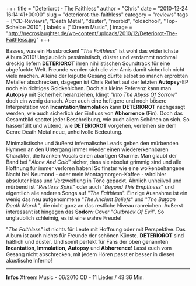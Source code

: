 +++
title = "Deteriorot - The Faithless"
author = "Chris"
date = "2010-12-24 16:14:41+00:00"
slug = "deteriorot-the-faithless"
category = "reviews"
tags = ["CD-Reviews", "Death Metal", "düster", "morbid", "oldschool", "Top-Scheibe 2010", ]
labels = ["Xtreem Music", ]
image = "http://necroslaughter.de/wp-content/uploads/2010/12/Deteriorot-The-Faithless.jpg"
+++

Basses, was ein Hassbrocken! "_The Faithless_" ist wohl das widerlichste Album 2010! Unglaublich pessimistisch, düster und verdammt nochmal dreckig liefern **DETERIOROT** ihren nihilistischen Soundtrack für eine abgefuckte Welt. Freunde werden sich die vier Amis damit sicherlich nicht viele machen. Alleine der kaputte Gesang dürfte selbst so manch erprobten Metaller abschrecken, dagegen ist Chris Reifert auf der letzten **Autopsy**-EP noch ein richtiges Goldkehlchen.
Doch als kleine Referenz kann man **Autopsy** mit Sicherheit heranziehen, klingt "_Into The Abyss Of Sorrow_" doch ein wenig danach. Aber auch eine heftigere und noch bösere Interpretation von **Incantation**/**Immolation** kann **DETERIOROT** nachgesagt werden, wie auch sicherlich der Einfluss von **Abhorrence** (Fin). Doch das Gesamtbild spottet jeder Beschreibung, wie auch allem Schönen an sich. So hasserfüllt und wütend, wie **DETERIOROT** vorgehen, verleihen sie dem Genre Death Metal neue, unheilvolle Bedeutung.

Minimalistische und äußerst infernalische Leads geben den mürbenden Hymnen an den Untergang immer wieder einen wiedererkennbaren Charakter, die kranken Vocals einen abartigen Charme. Man glaubt der Band bei "_Alone And Cold_" sicher, dass sie absolut grimmig sind und alle Hoffnung für immer verloren haben! So finster wie eine wolkenbehangene Nacht bei Neumond - oder mein Montagmorgen-Kaffee - wird hier absoluter Hass und Verzweiflung in Töne gepackt. Ähnlich unheilvoll und mürbend ist "_Restless Spirit_" oder auch "_Beyond This Emptiness_" und eigentlich alle anderen Songs auf "_The Faithless_". Einzige Ausnahme ist ein wenig das neu aufgenommene "_The Ancient Beliefs_" und "_The Bataan Death March_", die nicht ganz an das restliche Niveau ranreichen. Äußerst interessant ist hingegen das **Sodom**-Cover "_Outbreak Of Evil_". So unglaublich schleimig, es ist eine wahre Freude!

"_The Faithless_" ist nichts für Leute mit Hoffnung oder mit Perspektive. Das Album ist auch nichts für Freunde der schönen Künste. **DETERIOROT** sind häßlich und düster. Und somit perfekt für Fans der oben genannten **Incantation**, **Immolation**, **Autopsy** und **Abhorrence**! Lasst euch vom Gesang nicht abschrecken, mit jedem Hören passt er besser in dieses akustische Inferno!





---
**Infos**
Xtreem Music - 06/2010
CD - 11 Lieder / 43:36 Min.

